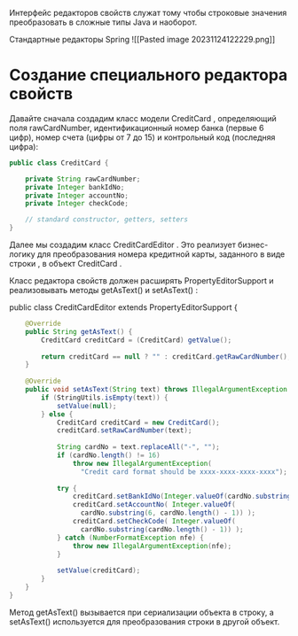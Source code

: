 Интерфейс редакторов свойств служат тому чтобы строковые значения преобразовать в сложные типы Java и наоборот.

Стандартные редакторы Spring
![[Pasted image 20231124122229.png]]

# Создание специального редактора свойств 
Давайте сначала создадим класс модели CreditCard , определяющий поля rawCardNumber, идентификационный номер банка (первые 6 цифр), номер счета (цифры от 7 до 15) и контрольный код (последняя цифра):
```java
public class CreditCard {

    private String rawCardNumber;
    private Integer bankIdNo;
    private Integer accountNo;
    private Integer checkCode;

    // standard constructor, getters, setters
}
```

Далее мы создадим класс CreditCardEditor . Это реализует бизнес-логику для преобразования номера кредитной карты, заданного в виде строки , в объект CreditCard .

Класс редактора свойств должен расширять PropertyEditorSupport и реализовывать методы getAsText() и setAsText() :

public class CreditCardEditor extends PropertyEditorSupport {
```java
    @Override
    public String getAsText() {
        CreditCard creditCard = (CreditCard) getValue();
        
        return creditCard == null ? "" : creditCard.getRawCardNumber();
    }
    
    @Override
    public void setAsText(String text) throws IllegalArgumentException {
        if (StringUtils.isEmpty(text)) {
            setValue(null);
        } else {
            CreditCard creditCard = new CreditCard();
            creditCard.setRawCardNumber(text);
            
            String cardNo = text.replaceAll("-", "");
            if (cardNo.length() != 16)
                throw new IllegalArgumentException(
                  "Credit card format should be xxxx-xxxx-xxxx-xxxx");
            
            try {
                creditCard.setBankIdNo(Integer.valueOf(cardNo.substring(0,6)));
                creditCard.setAccountNo( Integer.valueOf(
                  cardNo.substring(6, cardNo.length() - 1)) );
                creditCard.setCheckCode( Integer.valueOf(
                  cardNo.substring(cardNo.length() - 1)) );
            } catch (NumberFormatException nfe) {
                throw new IllegalArgumentException(nfe);
            }
            
            setValue(creditCard);
        }
    }
}
```

Метод getAsText() вызывается при сериализации объекта в строку, а setAsText() используется для преобразования строки в другой объект.